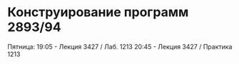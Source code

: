 # Конструирование программ 2893/94

Пятница: 
19:05 - Лекция 3427 / Лаб. 1213
20:45 - Лекция 3427 / Практика 1213


